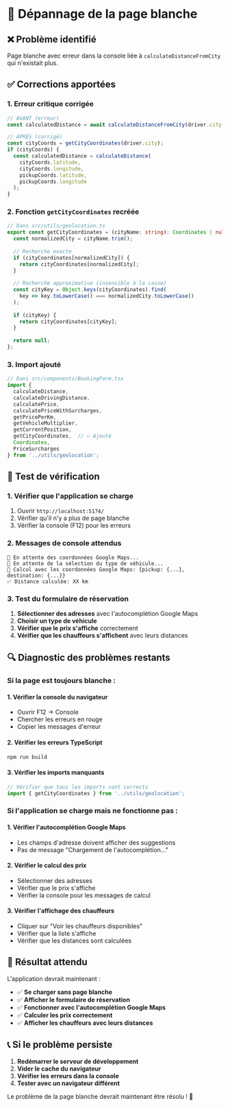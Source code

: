 # 🔧 Dépannage de la page blanche

## ❌ **Problème identifié**

Page blanche avec erreur dans la console liée à `calculateDistanceFromCity` qui n'existait plus.

## ✅ **Corrections apportées**

### **1. Erreur critique corrigée**
```typescript
// AVANT (erreur)
const calculatedDistance = await calculateDistanceFromCity(driver.city, pickupCoords);

// APRÈS (corrigé)
const cityCoords = getCityCoordinates(driver.city);
if (cityCoords) {
  const calculatedDistance = calculateDistance(
    cityCoords.latitude,
    cityCoords.longitude,
    pickupCoords.latitude,
    pickupCoords.longitude
  );
}
```

### **2. Fonction `getCityCoordinates` recréée**
```typescript
// Dans src/utils/geolocation.ts
export const getCityCoordinates = (cityName: string): Coordinates | null => {
  const normalizedCity = cityName.trim();
  
  // Recherche exacte
  if (cityCoordinates[normalizedCity]) {
    return cityCoordinates[normalizedCity];
  }
  
  // Recherche approximative (insensible à la casse)
  const cityKey = Object.keys(cityCoordinates).find(
    key => key.toLowerCase() === normalizedCity.toLowerCase()
  );
  
  if (cityKey) {
    return cityCoordinates[cityKey];
  }
  
  return null;
};
```

### **3. Import ajouté**
```typescript
// Dans src/components/BookingForm.tsx
import { 
  calculateDistance, 
  calculateDrivingDistance,
  calculatePrice, 
  calculatePriceWithSurcharges,
  getPricePerKm,
  getVehicleMultiplier,
  getCurrentPosition,
  getCityCoordinates,  // ← Ajouté
  Coordinates,
  PriceSurcharges
} from '../utils/geolocation';
```

## 🧪 **Test de vérification**

### **1. Vérifier que l'application se charge**
1. Ouvrir `http://localhost:5174/`
2. Vérifier qu'il n'y a plus de page blanche
3. Vérifier la console (F12) pour les erreurs

### **2. Messages de console attendus**
```
📍 En attente des coordonnées Google Maps...
📍 En attente de la sélection du type de véhicule...
📍 Calcul avec les coordonnées Google Maps: {pickup: {...}, destination: {...}}
✅ Distance calculée: XX km
```

### **3. Test du formulaire de réservation**
1. **Sélectionner des adresses** avec l'autocomplétion Google Maps
2. **Choisir un type de véhicule**
3. **Vérifier que le prix s'affiche** correctement
4. **Vérifier que les chauffeurs s'affichent** avec leurs distances

## 🔍 **Diagnostic des problèmes restants**

### **Si la page est toujours blanche :**

#### **1. Vérifier la console du navigateur**
- Ouvrir F12 → Console
- Chercher les erreurs en rouge
- Copier les messages d'erreur

#### **2. Vérifier les erreurs TypeScript**
```bash
npm run build
```

#### **3. Vérifier les imports manquants**
```typescript
// Vérifier que tous les imports sont corrects
import { getCityCoordinates } from '../utils/geolocation';
```

### **Si l'application se charge mais ne fonctionne pas :**

#### **1. Vérifier l'autocomplétion Google Maps**
- Les champs d'adresse doivent afficher des suggestions
- Pas de message "Chargement de l'autocomplétion..."

#### **2. Vérifier le calcul des prix**
- Sélectionner des adresses
- Vérifier que le prix s'affiche
- Vérifier la console pour les messages de calcul

#### **3. Vérifier l'affichage des chauffeurs**
- Cliquer sur "Voir les chauffeurs disponibles"
- Vérifier que la liste s'affiche
- Vérifier que les distances sont calculées

## 🎯 **Résultat attendu**

L'application devrait maintenant :
- ✅ **Se charger sans page blanche**
- ✅ **Afficher le formulaire de réservation**
- ✅ **Fonctionner avec l'autocomplétion Google Maps**
- ✅ **Calculer les prix correctement**
- ✅ **Afficher les chauffeurs avec leurs distances**

## 📞 **Si le problème persiste**

1. **Redémarrer le serveur de développement**
2. **Vider le cache du navigateur**
3. **Vérifier les erreurs dans la console**
4. **Tester avec un navigateur différent**

Le problème de la page blanche devrait maintenant être résolu ! 🎉
